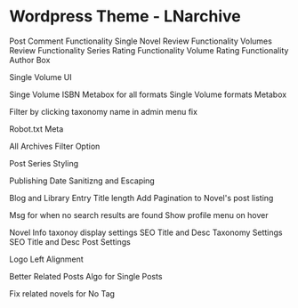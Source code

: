 # Wordpress Theme - LNarchive

Post Comment Functionality
Single Novel Review Functionality
Volumes Review Functionality
Series Rating Functionality
Volume Rating Functionality
Author Box

Single Volume UI

Singe Volume ISBN Metabox for all formats
Single Volume formats Metabox

Filter by clicking taxonomy name in admin menu fix

Robot.txt Meta

All Archives Filter Option

Post Series Styling

Publishing Date Sanitizng and Escaping

Blog and Library Entry Title length
Add Pagination to Novel's post listing

Msg for when no search results are found
Show profile menu on hover

Novel Info taxonoy display settings
SEO Title and Desc Taxonomy Settings
SEO Title and Desc Post Settings

Logo Left Alignment

Better Related Posts Algo for Single Posts

Fix related novels for No Tag